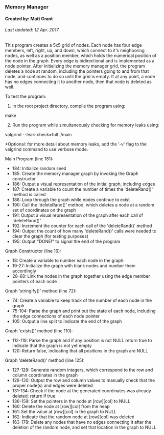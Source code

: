 ### Memory Manager

#### Created by: Matt Grant

###### Last updated: 12 Apr. 2017

This program creates a 5x5 grid of nodes.  Each node has four edge members, left, right, up, and down, which connect to it's neighboring nodes, as well as a position member, which holds the numerical position of the node in the graph.  Every edge is bidirectional and is implemented as a node pointer.  After initializing the memory manager grid, the program deletes a node at random, including the pointers going to and from that node, and continues to do so until the grid is empty.  If at any point, a node has no edges connecting it to another node, then that node is deleted as well.

To test the program:
1. In the root project directory, compile the program using:

make

2. Run the program while simultaneously checking for memory leaks using:

valgrind --leak-check=full ./main

*Optional: for more detail about memory leaks, add the '-v' flag to the valgrind command to use verbose mode.

Main Program (line 181):
- 184: Initialize random seed
- 185: Create the memory manager graph by invoking the Graph constructor
- 186: Output a visual representation of the initial graph, including edges
- 187: Create a variable to count the number of times the 'deleteRand()' method is called
- 188: Loop through the graph while nodes continue to exist
- 190: Call the 'deleteRand()' method, which deletes a node at a random set of coordinates on the graph
- 191: Output a visual representation of the graph after each call of 'deleteRand()'
- 192: Increment the counter for each call of the 'deleteRand()' method
- 194: Output the count of how many 'deleteRand()' calls were needed to clear the graph (for testing purposes)
- 195: Output "DONE!" to signal the end of the program

Graph Constructor (line 16):
- 18: Create a variable to number each node in the graph
- 19-27: Initialize the graph with blank nodes and number them accordingly
- 28-68: Link the nodes in the graph together using the edge member pointers of each node

Graph 'stringify()' method (line 72):
- 74: Create a variable to keep track of the number of each node in the graph
- 75-104: Parse the graph and print out the state of each node, including the edge connections of each node pointer
- 105: Output a line split to indicate the end of the graph

Graph 'exists()' method (line 110):
- 112-119: Parse the graph and if any position is not NULL return true to indicate that the graph is not yet empty
- 120: Return false, indicating that all positions in the graph are NULL

Graph 'deleteRand()' method (line 125):
- 127-128: Generate random integers, which correspond to the row and column coordinates in the graph
- 129-130: Output the row and column values to manually check that the proper node(s) and edges were deleted
- 131-134: Check if the node at the generated coordinates was already deleted; return if true
- 136-159: Set the pointers in the node at [row][col] to NULL
- 160: Delete the node at [row][col] from the heap
- 161: Set the value at [row][col] in the graph to NULL
- 162: Indicate that the random node at [row][col] was deleted
- 163-178: Delete any nodes that have no edges connecting it after the deletion of the random node, and set that location in the graph to NULL
